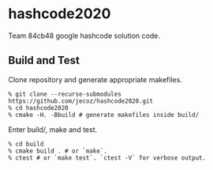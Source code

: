 # hashcode2020
Team 84cb48 google hashcode solution code.

## Build and Test
Clone repository and generate appropriate makefiles.
```
% git clone --recurse-submodules https://github.com/jecoz/hashcode2020.git
% cd hashcode2020
% cmake -H. -Bbuild # generate makefiles inside build/
```
Enter build/, make and test.
```
% cd build
% cmake build . # or `make`.
% ctest # or `make test`. `ctest -V` for verbose output.
```

